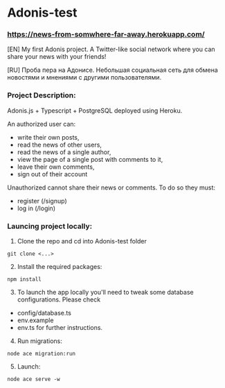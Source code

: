 # Adonis-test
### https://news-from-somwhere-far-away.herokuapp.com/


[EN] My first Adonis project. A Twitter-like social network where you can
share your news with your friends!

[RU] Проба пера на Адонисе. Небольшая социальная сеть для обмена
новостями и мнениями с другими пользователями.


### Project Description:

Adonis.js + Typescript + PostgreSQL deployed using Heroku.

An authorized user can:
- write their own posts,
- read the news of other users,
- read the news of a single author,
- view the page of a single post with comments to it,
- leave their own comments,
- sign out of their account

Unauthorized cannot share their news or comments.
To do so they must:
- register (/signup)
- log in (/login)


### Launcing project locally:

1. Clone the repo and cd into Adonis-test folder
```
git clone <...>
```

2. Install the required packages:
```
npm install
```

3. To launch the app locally you'll need to tweak
some database configurations.
Please check 
- config/database.ts
- env.example
- env.ts 
for further instructions.

4. Run migrations:
```
node ace migration:run
```

5. Launch:
```
node ace serve -w
```